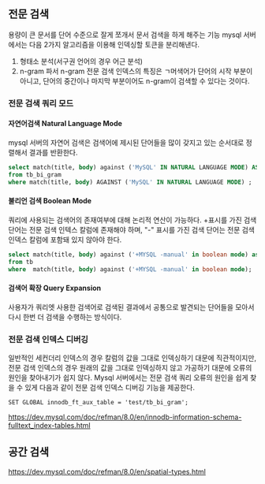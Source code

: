 ## 전문 검색
용량이 큰 문서를 단어 수준으로 잘게 쪼개서 문서 검색을 하게 해주는 기능 
mysql 서버에서는 다음 2가지 알고리즘을 이용해 인덱싱할 토큰을 분리해낸다. 
1. 형태소 분석(서구권 언어의 경우 어근 분석)
2. n-gram 파서
n-gram 전문 검색 인덱스의 특징은 ㄱ머색어가 단어의 시작 부분이 아니고, 단어의 중간이나 마지막 부분이어도 n-gram이 검색할 수 있다는 것이다.
### 전문 검색 쿼리 모드
#### 자연어검색 Natural Language Mode
mysql 서버의 자연어 검색은 검색어에 제시된 단어들을 많이 갖지고 있는 순서대로 정렬해서 결과를 반환한다. 
~~~sql
select match(title, body) against ('MySQL' IN NATURAL LANGUAGE MODE) AS score
from tb_bi_gram
where match(title, body) AGAINST ('MySQL' IN NATURAL LANGUAGE MODE) ;
~~~
#### 불리언 검색 Boolean Mode
쿼리에 사용되는 검색어의 존재여부에 대해 논리적 연산이 가능하다. 
+표시를 가진 검색 단어는 전문 검색 인텍스 칼럼에 존재해야 하며, "-" 표시를 가진 검색 단어는 전문 검색 인덱스 칼럼에 포함돼 있지 않아야 한다. 
~~~sql
select match(title, body) against ('+MYSQL -manual' in boolean mode) as score
from tb
where  match(title, body) against ('+MYSQL -manual' in boolean mode);
~~~
#### 검색어 확장 Query Expansion
사용자가 쿼리엣 사용한 검색어로 검색된 결과에서 공통으로 발견되는 단어들을 모아서 다시 한번 더 검색을 수행하는 방식이다. 
### 전문 검색 인덱스 디버깅
일반적인 세컨더리 인덱스의 경우 칼럼의 값을 그대로 인덱싱하기 대문에 직관적이지만, 전문 검색 인덱스의 경우 원래의 값을 그대로 인덱싱하지 않고 가공하기 대문에 오류의 원인을 찾아내기가 쉽지 않다. 
Mysql 서버에서는 전문 검색 쿼리 오류의 원인을 쉽게 찾을 수 있게 다음과 같이 전문 검색 인덱스 디버깅 기능을 제공한다. 
~~~
SET GLOBAL innodb_ft_aux_table = 'test/tb_bi_gram';
~~~
https://dev.mysql.com/doc/refman/8.0/en/innodb-information-schema-fulltext_index-tables.html

## 공간 검색
https://dev.mysql.com/doc/refman/8.0/en/spatial-types.html




